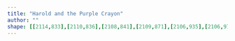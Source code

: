 ```yaml
---
title: "Harold and the Purple Crayon"
author: ""
shape: [[2114,833],[2110,836],[2108,841],[2109,871],[2106,935],[2106,974],[2103,1020],[2100,1125],[2096,1180],[2095,1302],[2090,1425],[2090,1498],[2088,1506],[2089,1512],[2092,1516],[2103,1518],[2114,1518],[2118,1516],[2121,1509],[2122,1495],[2123,1434],[2128,1338],[2128,1287],[2133,1096],[2138,993],[2139,921],[2142,860],[2141,839],[2135,835],[2122,833]]
---
```


